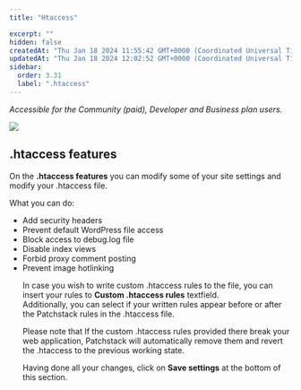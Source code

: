 ```yaml
---
title: "Htaccess"

excerpt: ""
hidden: false
createdAt: "Thu Jan 18 2024 11:55:42 GMT+0000 (Coordinated Universal Time)"
updatedAt: "Thu Jan 18 2024 12:02:52 GMT+0000 (Coordinated Universal Time)"
sidebar:
  order: 3.31
  label: ".htaccess"
---
```

_Accessible for the Community (paid), Developer and Business plan users._

![](@images/patchstack-hardening-htaccess.png)

## .htaccess features

On the **.htaccess features** you can modify some of your site settings and modify your .htaccess file.

What you can do:

<ul>
<li>Add security headers</li>
<li>Prevent default WordPress file access</li>
<li>Block access to debug.log file</li>
<li>Disable index views</li>
<li>Forbid proxy comment posting</li>
<li>Prevent image hotlinking</li>
</ol>

In case you wish to write custom .htaccess rules to the file, you can insert your rules to **Custom .htaccess rules** textfield.  
Additionally, you can select if your written rules appear before or after the Patchstack rules in the .htaccess file.

Please note that If the custom .htaccess rules provided there break your web application, Patchstack will automatically remove them and revert the .htaccess to the previous working state.

Having done all your changes, click on **Save settings** at the bottom of this section.
